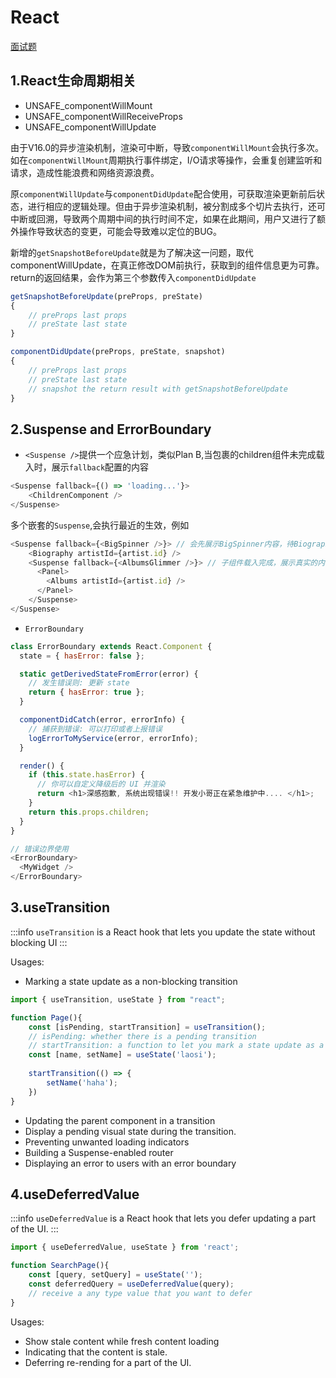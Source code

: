 
# React

[面试题](./interview.md)

## 1.React生命周期相关
- UNSAFE_componentWillMount
- UNSAFE_componentWillReceiveProps
- UNSAFE_componentWillUpdate

由于V16.0的异步渲染机制，渲染可中断，导致`componentWillMount`会执行多次。如在`componentWillMount`周期执行事件绑定，I/O请求等操作，会重复创建监听和请求，造成性能浪费和网络资源浪费。

原`componentWillUpdate`与`componentDidUpdate`配合使用，可获取渲染更新前后状态，进行相应的逻辑处理。但由于异步渲染机制，被分割成多个切片去执行，还可中断或回溯，导致两个周期中间的执行时间不定，如果在此期间，用户又进行了额外操作导致状态的变更，可能会导致难以定位的BUG。

新增的`getSnapshotBeforeUpdate`就是为了解决这一问题，取代componentWillUpdate，在真正修改DOM前执行，获取到的组件信息更为可靠。return的返回结果，会作为第三个参数传入`componentDidUpdate`
```js
getSnapshotBeforeUpdate(preProps, preState)
{
    // preProps last props
    // preState last state
}

componentDidUpdate(preProps, preState, snapshot)
{
    // preProps last props
    // preState last state
    // snapshot the return result with getSnapshotBeforeUpdate
}
```

## 2.Suspense and ErrorBoundary
- `<Suspense />`提供一个应急计划，类似Plan B,当包裹的children组件未完成载入时，展示`fallback`配置的内容
```js
<Suspense fallback={() => 'loading...'}>
    <ChildrenComponent />
</Suspense>
```

多个嵌套的`Suspense`,会执行最近的生效，例如
```js
<Suspense fallback={<BigSpinner />}> // 会先展示BigSpinner内容，待Biography载入完成，展示Biography和AlbumsGlimmer
    <Biography artistId={artist.id} />
    <Suspense fallback={<AlbumsGlimmer />}> // 子组件载入完成，展示真实的内容
      <Panel>
        <Albums artistId={artist.id} />
      </Panel>
    </Suspense>
</Suspense>
```

- `ErrorBoundary`
```js
class ErrorBoundary extends React.Component {
  state = { hasError: false };

  static getDerivedStateFromError(error) {
    // 发生错误则: 更新 state
    return { hasError: true };
  }

  componentDidCatch(error, errorInfo) {
    // 捕获到错误: 可以打印或者上报错误
    logErrorToMyService(error, errorInfo);
  }

  render() {
    if (this.state.hasError) {
      // 你可以自定义降级后的 UI 并渲染
      return <h1>深感抱歉, 系统出现错误!! 开发小哥正在紧急维护中.... </h1>;
    }
    return this.props.children; 
  }
}

// 错误边界使用
<ErrorBoundary>
  <MyWidget />
</ErrorBoundary>

```

## 3.useTransition
:::info
`useTransition` is a React hook that lets you update the state without blocking UI
:::

Usages:
- Marking a state update as a non-blocking transition
```js
import { useTransition, useState } from "react";

function Page(){
    const [isPending, startTransition] = useTransition();
    // isPending: whether there is a pending transition
    // startTransition: a function to let you mark a state update as a transiton, received a callback as prop
    const [name, setName] = useState('laosi');
    
    startTransition(() => {
        setName('haha');
    })
}

```
- Updating the parent component in a transition
- Display a pending visual state during the transition.
- Preventing unwanted loading indicators
- Building a Suspense-enabled router
- Displaying an error to users with an error boundary

## 4.useDeferredValue
:::info
`useDeferredValue` is a React hook that lets you defer updating a part of the UI.
:::

```js
import { useDeferredValue, useState } from 'react';

function SearchPage(){
    const [query, setQuery] = useState('');
    const deferredQuery = useDeferredValue(query);
    // receive a any type value that you want to defer
}
```

Usages:
- Show stale content while fresh content loading
- Indicating that the content is stale.
- Deferring re-rending for a part of the UI.

